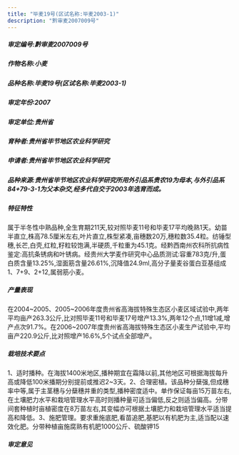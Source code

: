 ```yaml
---
title: "毕麦19号(区试名称:毕麦2003-1)"
description: "黔审麦2007009号"
---
```

##### 审定编号:黔审麦2007009号

##### 作物名称:小麦

##### 品种名称:毕麦19号(区试名称:毕麦2003-1)

##### 审定年份:2007

##### 审定单位:贵州省

##### 育种者:贵州省毕节地区农业科学研究

##### 申请者:贵州省毕节地区农业科学研究

##### 品种来源:贵州省毕节地区农业科学研究所用外引品系贵农19为母本,与外引品系84+79-3-1为父本杂交,经多代自交于2003年选育而成。

##### 特征特性
属于半冬性中熟品种,全生育期211天,较对照毕麦11号和毕麦17平均晚熟1天。幼苗半直立,株高78.5厘米左右,叶片直立,株型紧凑,亩穗数20万,穗粒数35.4粒。纺锤型穗,长芒,白壳,红粒,籽粒较饱满,半硬质,千粒重为45.1克。经黔西南州农科所抗病性鉴定:高抗条锈病和叶锈病。经贵州大学麦作研究中心品质测试:容重783克/升,蛋白质含量13.25%,湿面筋含量26.61%,沉降值24.9ml,高分子量麦谷蛋白亚基组成1、7+9、2+12,属弱筋小麦。

##### 产量表现
在2004~2005、2005~2006年度贵州省高海拔特殊生态区小麦区域试验中,两年平均亩产263.3公斤,比对照毕麦11号和毕麦17号增产13.3%,两年12个点,11增1减,增产点次91.7%。在2006~2007年度贵州省高海拔特殊生态区小麦生产试验中,平均亩产220.9公斤,比对照增产16.6%,5个试点全部增产。

##### 栽培技术要点
1、适时播种。在海拔1400米地区,播种期宜在霜降以前,其他地区可根据海拔每升高或降低100米播期分别提前或推迟2~3天。2、合理密植。该品种分蘖强,但成穗率中等,属于主茎穗与分蘖穗并重的类型,播种密度适中。单作保证每亩15万苗左右,在土壤肥力水平和栽培管理水平高时则播种量可适当偏低,反之则适当偏高。分带间套种植时亩植密度在8万苗左右,其变幅亦可根据土壤肥力和栽培管理水平适当提高和降低。3、施肥管理。要求重施底肥,看苗追肥,基肥以有机肥为主,适当配以速效化肥。分带种植亩施腐熟有机肥1000公斤、硫酸钾15

##### 审定意见

